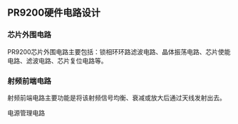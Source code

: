 ## PR9200硬件电路设计

### 芯片外围电路
PR9200芯片外围电路主要包括：锁相环环路滤波电路、晶体振荡电路、芯片使能电路、滤波电路、芯片复位电路等。

### 射频前端电路
射频前端电路主要功能是将该射频信号均衡、衰减或放大后通过天线发射出去。


电源管理电路

